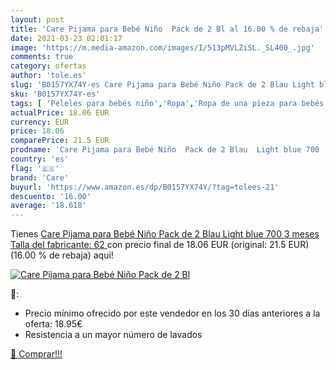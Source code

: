 ```yaml
---
layout: post
title: 'Care Pijama para Bebé Niño  Pack de 2 Bl al 16.00 % de rebaja'
date: 2021-03-23 02:01:17
image: 'https://m.media-amazon.com/images/I/513pMVLZiSL._SL400_.jpg'
comments: true
category: ofertas
author: 'tole.es'
slug: 'B0157YX74Y-es Care Pijama para Bebé Niño Pack de 2 Blau Light blue 700 3...'
sku: 'B0157YX74Y-es'
tags: [ 'Peleles para bebés niño','Ropa','Ropa de una pieza para bebés niño','Ropa para bebés','Ropa para bebés niño','care','pijama', ]
actualPrice: 18.06 EUR
currency: EUR
price: 18.06
comparePrice: 21.5 EUR
prodname: 'Care Pijama para Bebé Niño  Pack de 2 Blau  Light blue 700  3 meses  Talla del fabricante: 62 '
country: 'es'
flag: '🇪🇸'
brand: 'Care'
buyurl: 'https://www.amazon.es/dp/B0157YX74Y/?tag=tolees-21'
descuento: '16.00'
average: '18.618'
---
```


Tienes [Care Pijama para Bebé Niño  Pack de 2 Blau  Light blue 700  3 meses  Talla del fabricante: 62 ](https://www.amazon.es/dp/B0157YX74Y/?tag=tolees-21) con precio final de  18.06 EUR (original: 21.5 EUR) (16.00 %  de rebaja) aqui!

[![Care Pijama para Bebé Niño  Pack de 2 Bl](https://m.media-amazon.com/images/I/513pMVLZiSL._SL400_.jpg)](https://www.amazon.es/dp/B0157YX74Y/?tag=tolees-21)

🔎:

- Precio mínimo ofrecido por este vendedor en los 30 días anteriores a la oferta: 18.95€
- Resistencia a un mayor número de lavados

[🛒 Comprar!!!](https://www.amazon.es/dp/B0157YX74Y/?tag=tolees-21)
